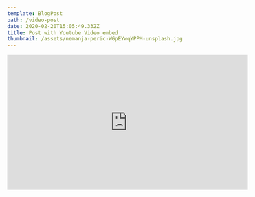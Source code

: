 ```yaml
---
template: BlogPost
path: /video-post
date: 2020-02-20T15:05:49.332Z
title: Post with Youtube Video embed
thumbnail: /assets/nemanja-peric-WGpEYwqYPPM-unsplash.jpg
---
```

<iframe width="560" height="315" src="https://www.youtube.com/embed/ZZY-Ytrw2co" frameborder="0" allow="accelerometer; autoplay; encrypted-media; gyroscope; picture-in-picture" allowfullscreen></iframe>

